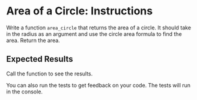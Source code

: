 # Area of a Circle: Instructions

Write a function `area_circle` that returns the area of a circle. It should take in the radius as an argument and use the circle area formula to find the area. Return the area.


## Expected Results

Call the function to see the results.

You can also run the tests to get feedback on your code. The tests will run in the console.